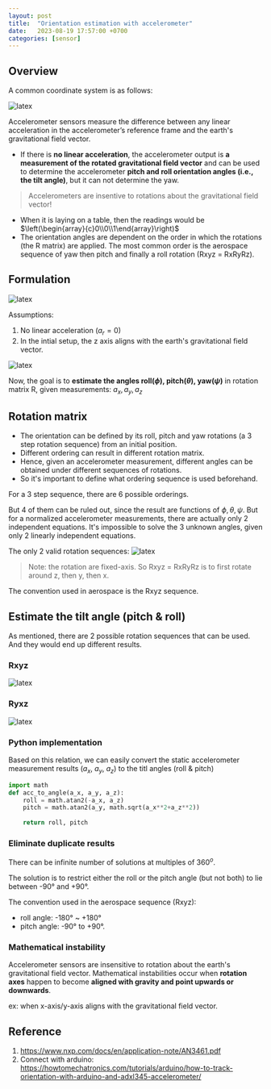 ```yaml
---
layout: post
title:  "Orientation estimation with accelerometer"
date:   2023-08-19 17:57:00 +0700
categories: [sensor]
---
```



## Overview

A common coordinate system is as follows:

<img src="https://raw.githubusercontent.com/yrsheld/yrsheld.github.io/master/static/img/_posts/ori_1.png" alt= "latex">

Accelerometer sensors measure the difference between any linear acceleration in the accelerometer’s reference frame and the earth's gravitational field vector.

* If there is **no linear acceleration**, the accelerometer output is **a measurement of the rotated gravitational field vector** and can be used to determine the accelerometer **pitch and roll orientation angles (i.e., the tilt angle)**, but it can not determine the yaw.
> Accelerometers are insentive to rotations about the gravitational field vector!

* When it is laying on a table, then the readings would be $\left(\begin{array}{c}0\\0\\1\end{array}\right)$
* The orientation angles are dependent on the order in which the rotations (the R matrix) are applied. The most common order is the aerospace sequence of yaw then pitch and finally a roll rotation (Rxyz = RxRyRz).


## Formulation
<img src="https://raw.githubusercontent.com/yrsheld/yrsheld.github.io/master/static/img/_posts/ori_2.png" alt= "latex" >

Assumptions:
1. No linear acceleration ($a_r = 0$)
2. In the intial setup, the z axis aligns with the earth's gravitational field vector.

<img src="https://raw.githubusercontent.com/yrsheld/yrsheld.github.io/master/static/img/_posts/ori_3.png" alt= "latex">

Now, the goal is to **estimate the angles roll($\phi$), pitch($\theta$), yaw($\psi$)** in rotation matrix R, given measurements: $a_x, a_y, a_z$

## Rotation matrix

* The orientation can be defined by its roll, pitch and yaw rotations (a 3 step rotation sequence) from an initial position. 
* Different ordering can result in different rotation matrix.
* Hence, given an accelerometer measurement, different angles can be obtained under different sequences of rotations.
* So it's important to define what ordering sequence is used beforehand.

For a 3 step sequence, there are 6 possible orderings. 

But 4 of them can be ruled out, since the result are functions of $\phi, \theta, \psi$. But for a normalized accelerometer measurements, there are actually only 2 independent equations. It's impossible to solve the 3 unknown angles, given only 2 linearly independent equations.

The only 2 valid rotation sequences:
<img src="https://raw.githubusercontent.com/yrsheld/yrsheld.github.io/master/static/img/_posts/ori_4.png" alt= "latex" >


> Note: the rotation are fixed-axis. So Rxyz = RxRyRz is to first rotate around z, then y, then x.

The convention used in aerospace is the Rxyz sequence.

## Estimate the tilt angle (pitch & roll)
As mentioned, there are 2 possible rotation sequences that can be used. And they would end up different results.

### Rxyz

<img src="https://raw.githubusercontent.com/yrsheld/yrsheld.github.io/master/static/img/_posts/ori_5.png" alt= "latex" >

### Ryxz

<img src="https://raw.githubusercontent.com/yrsheld/yrsheld.github.io/master/static/img/_posts/ori_6.png" alt= "latex" >

### Python implementation
Based on this relation, we can easily convert the static accelerometer measurement results ($a_x$, $a_y$, $a_z$) to the titl angles (roll & pitch)

```python
import math
def acc_to_angle(a_x, a_y, a_z):
    roll = math.atan2(-a_x, a_z)
    pitch = math.atan2(a_y, math.sqrt(a_x**2+a_z**2))
    
    return roll, pitch
```

### Eliminate duplicate results
There can be infinite number of solutions at multiples of $360^{o}$.

The solution is to restrict either the roll or the pitch angle (but not both) to lie between -90° and +90°. 

The convention used in the aerospace sequence (Rxyz):
* roll angle: -180° ~ +180°
* pitch angle: -90° to +90°.


### Mathematical instability

Accelerometer sensors are insensitive to rotation about the earth's gravitational field vector. 
Mathematical instabilities occur when **rotation axes** happen to become **aligned with gravity and point upwards or downwards**.

ex: when x-axis/y-axis aligns with the gravitational field vector.

## Reference
1. https://www.nxp.com/docs/en/application-note/AN3461.pdf
2. Connect with arduino: https://howtomechatronics.com/tutorials/arduino/how-to-track-orientation-with-arduino-and-adxl345-accelerometer/
